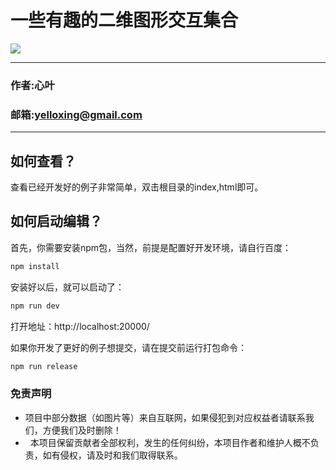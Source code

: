 一些有趣的二维图形交互集合
==================================================

[![](https://github.com/yelloxing/clay-2d-image/blob/master/src/assets/clay.png)](https://yelloxing.github.io/clay/doc/)

****
### 作者:心叶
### 邮箱:yelloxing@gmail.com
****

如何查看？
--------------------------------------
查看已经开发好的例子非常简单，双击根目录的index,html即可。

如何启动编辑？
--------------------------------------
首先，你需要安装npm包，当然，前提是配置好开发环境，请自行百度：

```bash
npm install
```

安装好以后，就可以启动了：

```bash
npm run dev
```

打开地址：http://localhost:20000/

如果你开发了更好的例子想提交，请在提交前运行打包命令：

```bash
npm run release
```

### 免责声明

*   项目中部分数据（如图片等）来自互联网，如果侵犯到对应权益者请联系我们，方便我们及时删除！
*   本项目保留贡献者全部权利，发生的任何纠纷，本项目作者和维护人概不负责，如有侵权，请及时和我们取得联系。
